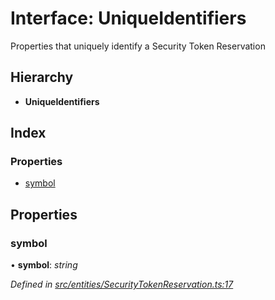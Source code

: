 # Interface: UniqueIdentifiers

Properties that uniquely identify a Security Token Reservation

## Hierarchy

* **UniqueIdentifiers**

## Index

### Properties

* [symbol](entities.uniqueidentifiers-8.md#symbol)

## Properties

###  symbol

• **symbol**: *string*

*Defined in [src/entities/SecurityTokenReservation.ts:17](https://github.com/PolymathNetwork/polymath-sdk/blob/1abe1ae/src/entities/SecurityTokenReservation.ts#L17)*
